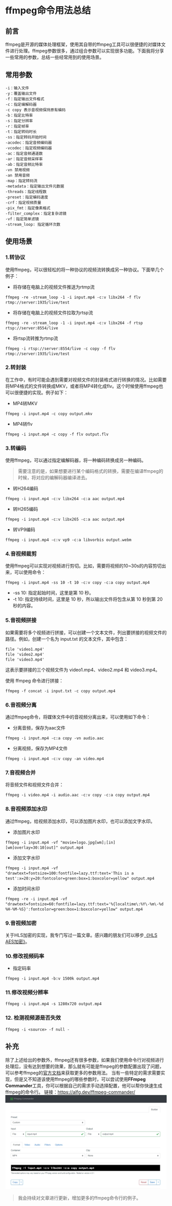 # ffmpeg命令用法总结
## 前言
ffmpeg是开源的媒体处理框架，使用其自带的ffmpeg工具可以很便捷的对媒体文件进行处理。ffmpeg参数很多，通过组合参数可以实现很多功能。下面我将分享一些常用的参数，总结一些经常用到的使用场景。
## 常用参数
```
-i：输入文件
-y：覆盖输出文件
-f：指定输出文件格式
-c：指定编解码器
-c copy 表示音视频保持原有编码
-b：指定比特率
-s：指定分辨率
-r：指定帧率
-t：指定转码时长
-ss：指定转码开始时间
-acodec：指定音频编码器
-vcodec：指定视频编码器
-ac：指定音频通道数
-ar：指定音频采样率
-ab：指定音频比特率
-vn 禁用视频
-an 禁用音频
-map：指定转码流
-metadata：指定输出文件元数据
-threads：指定线程数
-preset：指定编码速度
-crf：指定视频质量
-pix_fmt：指定像素格式
-filter_complex：指定复杂滤镜
-vf：指定简单滤镜
-stream_loop: 指定循环次数
```
## 使用场景
### 1.转协议
使用ffmpeg，可以很轻松的将一种协议的视频流转换成另一种协议。下面举几个例子：
- 将存储在电脑上的视频文件推送为rtmp流
```
ffmpeg -re -stream_loop -1 -i input.mp4 -c:v libx264 -f flv rtmp://server:1935/live/test
```
- 将存储在电脑上的视频文件拉取为rtsp流
```
ffmpeg -re -stream_loop -1 -i input.mp4 -c:v libx264 -f rtsp rtsp://server:8554/live
```
- 将rtsp流转推为rtmp流
```
ffmpeg -i rtsp://server:8554/live -c copy -f flv rtmp://server:1935/live/test
```

### 2.转封装
在工作中，有时可能会遇到需要对视频文件的封装格式进行转换的情况。比如需要将MP4格式的文件转换成MKV，或者将MP4转化成flv。这个时候使用ffmpeg也可以很便捷的实现。例子如下：
- MP4转MKV
```
ffmpeg -i input.mp4 -c copy output.mkv
```
- MP4转flv
```
ffmpeg -i input.mp4 -c copy -f flv output.flv
```

### 3.转编码
使用ffmpeg，可以通过指定编解码器，将一种编码转换成另一种编码。
> 需要注意的是，如果想要进行某个编码格式的转换，需要在编译ffmpeg的时候，将对应的编解码器编译进去。
- 转H264编码
```
ffmpeg -i input.mp4 -c:v libx264 -c:a aac output.mp4
```
- 转H265编码
```
ffmpeg -i input.mp4 -c:v libx265 -c:a aac output.mp4
```
- 转VP9编码
```
ffmpeg -i input.mp4 -c:v vp9 -c:a libvorbis output.webm
```

### 4.音视频裁剪
使用ffmpeg可以实现对视频进行剪切。比如，需要将视频的10~30s的内容剪切出来，可以使用命令：
```
ffmpeg -i input.mp4 -ss 10 -t 10 -c:v copy -c:a copy output.mp4
```
- -ss 10: 指定起始时间，这里是第 10 秒。
- -t 10: 指定持续时间，这里是 10 秒，所以输出文件将包含从第 10 秒到第 20 秒的内容。
### 5.音视频拼接
如果需要将多个视频进行拼接，可以创建一个文本文件，列出要拼接的视频文件的路径。例如，创建一个名为 input.txt 的文本文件，其中包含：

```
file 'video1.mp4'
file 'video2.mp4'
file 'video3.mp4'
```
这表示要拼接的三个视频文件为 video1.mp4、video2.mp4 和 video3.mp4。

使用 ffmpeg 命令进行拼接：
```
ffmpeg -f concat -i input.txt -c copy output.mp4
```
### 6.音视频分离
通过ffmpeg命令，将媒体文件中的音视频分离出来，可以使用如下命令：
- 分离音频，保存为aac文件
```
ffmpeg -i input.mp4 -c:a copy -vn audio.aac
```
- 分离视频，保存为MP4文件
```
ffmpeg -i input.mp4 -c:v copy -an video.mp4
```
### 7.音视频合并
将音频文件和视频文件合并：
```
ffmpeg -i video.mp4 -i audio.aac -c:v copy -c:a copy output.mp4
```
### 8.音视频添加水印
通过ffmpeg，给视频添加水印，可以添加图片水印，也可以添加文字水印。
- 添加图片水印
```
ffmpeg -i input.mp4 -vf "movie=logo.jpg[wm];[in][wm]overlay=30:10[out]" output.mp4
```
- 添加文字水印
```
ffmpeg -i input.mp4 -vf "drawtext=fontsize=100:fontfile=lazy.ttf:text='This is a test':x=20:y=20:fontcolor=green:box=1:boxcolor=yellow" output.mp4
```
- 添加时间水印
```
ffmpeg -re -i input.mp4 -vf "drawtext=fontsize=60:fontfile=lazy.ttf:text='%{localtime\:%Y\-%m\-%d %H-%M-%S}':fontcolor=green:box=1:boxcolor=yellow" output.mp4
```
### 9.音视频加密
关于HLS加密的实现，我专门写过一篇文章。感兴趣的朋友们可以移步[《HLS AES加密》](https://holyzion.host/2023/06/24/HLS-AES%E5%8A%A0%E5%AF%86/)。

### 10.修改视频码率
- 指定码率
```
ffmpeg -i input.mp4 -b:v 1500k output.mp4
```
### 11.修改视频分辨率
```
ffmpeg -i input.mp4 -s 1280x720 output.mp4
```
### 12. 检测视频源是否失效
```
ffmpeg -i <source> -f null -
```
## 补充
除了上述给出的参数外，ffmpeg还有很多参数，如果我们使用命令行对视频进行处理后，没有达到想要的效果，那么就有可能是ffmpeg的参数配置出现了问题，可以参考ffmpeg的[官方文档](https://ffmpeg.org/ffmpeg.html)来获取更多的参数用法。
当有一些特定的需求需要实现，但是又不知道该使用ffmpeg的哪些参数时，可以尝试使用**FFmpeg Commander**工具，你可以根据自己的需求手动选择配置，他可以帮你快速生成ffmpeg的命令行。
链接：https://alfg.dev/ffmpeg-commander/
![](img/ffmpegComm.png)
> 我会持续对文章进行更新，增加更多的ffmpeg命令行的例子。

